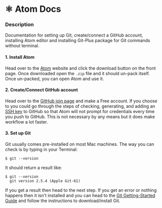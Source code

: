 # ⚛ Atom Docs

### Description
Documentation for setting up Git, create/connect a GitHub account, installing Atom editor and installing Git-Plus package for Git commands without terminal.

#### 1. Install Atom
Head over to the [Atom](https://atom.io/) website and click the download button on the front page. Once downloaded open the `.zip` file and it should un-pack itself.  Once un-packed, you can open Atom and use it.

#### 2. Create/Connect GitHub account
Head over to the [GitHub join page](https://github.com/join) and make a Free account.  If you choose to you could go through the steps of checking, generating, and adding an [SSH key](https://help.github.com/articles/adding-a-new-ssh-key-to-your-github-account/) to GitHub so that Atom will not prompt for credentials every time you push to GitHub.  This is not necessary by any means but it does make workflow a lot faster.

#### 3. Set up Git
Git usually comes pre-installed on most Mac machines.  The way you can check is by typing in your Terminal:
```
$ git --version
```
It should return a result like:
```
$ git --version
  git version 2.5.4 (Apple Git-61)
```
If you get a result then head to the next step.  If you get an error or nothing happens then it isn't installed and you can head to the [Git Getting-Started Guide](https://git-scm.com/book/en/v2/Getting-Started-Installing-Git) and follow the instructions to download/install Git.
